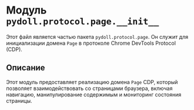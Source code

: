 # Модуль `pydoll.protocol.page.__init__`

Этот файл является частью пакета `pydoll.protocol.page`. Он служит для инициализации домена `Page` в протоколе Chrome DevTools Protocol (CDP).

## Описание

Этот модуль предоставляет реализацию домена `Page` CDP, который позволяет взаимодействовать со страницами браузера, включая навигацию, манипулирование содержимым и мониторинг состояния страницы.
